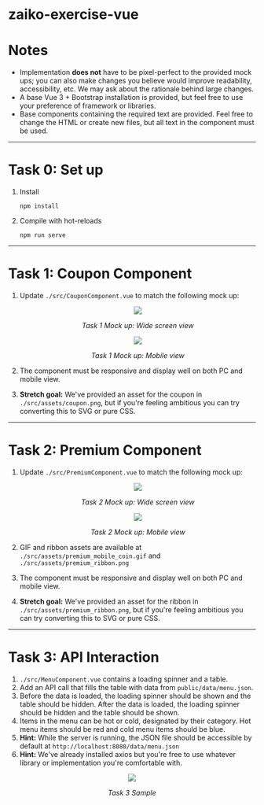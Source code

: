 # zaiko-exercise-vue

# Notes
- Implementation **does not** have to be pixel-perfect to the provided mock ups; you can also make changes you believe would improve readability, accessibility, etc. We may ask about the rationale behind large changes.
- A base Vue 3 + Bootstrap installation is provided, but feel free to use your preference of framework or libraries.
- Base components containing the required text are provided. Feel free to change the HTML or create new files, but all text in the component must be used.

---

# Task 0: Set up

1. Install
   ```
   npm install
   ```
2. Compile with hot-reloads
   ```
   npm run serve
   ```

---

# Task 1: Coupon Component
1. Update `./src/CouponComponent.vue` to match the following mock up:

   <center>
   <img src="https://d38fgd7fmrcuct.cloudfront.net/1_3xcb9oxm04axv5axgexku.jpg" />
   
   <i>Task 1 Mock up: Wide screen view</i>
   </center>
   <center><img src="https://d38fgd7fmrcuct.cloudfront.net/1_3xcb9p04umy5xcm4btn2m.jpg" />
   
   <i>Task 1 Mock up: Mobile view</i>
   </center>

2. The component must be responsive and display well on both PC and mobile view.
3. **Stretch goal:** We've provided an asset for the coupon in `./src/assets/coupon.png`, but if you're feeling ambitious you can try converting this to SVG or pure CSS.

---

# Task 2: Premium Component
1. Update `./src/PremiumComponent.vue` to match the following mock up:
   <center>
   <img src="https://d38fgd7fmrcuct.cloudfront.net/1_3xcbbnxjprnkhtgwrqjj1.jpg" />

   <i>Task 2 Mock up: Wide screen view</i>
   </center>
   <center><img src="https://d38fgd7fmrcuct.cloudfront.net/1_3xcbbnvx9mktw7go0fxoy.jpg" />

   <i>Task 2 Mock up: Mobile view</i>
   </center>

2. GIF and ribbon assets are available at `./src/assets/premium_mobile_coin.gif` and `./src/assets/premium_ribbon.png`
3. The component must be responsive and display well on both PC and mobile view.
4. **Stretch goal:** We've provided an asset for the ribbon in `./src/assets/premium_ribbon.png`, but if you're feeling ambitious you can try converting this to SVG or pure CSS.

---

# Task 3: API Interaction
1. `./src/MenuComponent.vue` contains a loading spinner and a table.
2. Add an API call that fills the table with data from `public/data/menu.json`.
3. Before the data is loaded, the loading spinner should be shown and the table should be hidden. After the data is loaded, the loading spinner should be hidden and the table should be shown.
4. Items in the menu can be hot or cold, designated by their category. Hot menu items should be red and cold menu items should be blue. 
5. **Hint:** While the server is running, the JSON file should be accessible by default at `http://localhost:8080/data/menu.json`
6. **Hint:** We've already installed axios but you're free to use whatever library or implementation you're comfortable with.
<center><img src="https://d38fgd7fmrcuct.cloudfront.net/1_3xd57oayx7a7dhic3414w.jpg" />

*Task 3 Sample*
</center>
